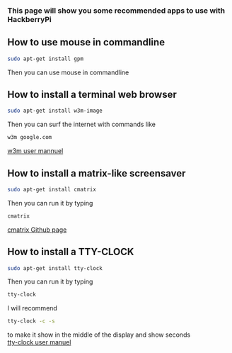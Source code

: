 ### This page will show you some recommended apps to use with HackberryPi

## How to use mouse in commandline

```sh
sudo apt-get install gpm
```
Then you can use mouse in commandline

## How to install a terminal web browser

```sh
sudo apt-get install w3m-image
```

Then you can surf the internet with commands like

```sh
w3m google.com
```
[w3m user mannuel](https://w3m.sourceforge.net/MANUAL)

## How to install a matrix-like screensaver 

```sh
sudo apt-get install cmatrix
```

Then you can run it by typing

```sh
cmatrix
```
[cmatrix Github page](https://github.com/abishekvashok/cmatrix)

## How to install a TTY-CLOCK

```sh
sudo apt-get install tty-clock
```

Then you can run it by typing

```sh
tty-clock
```

I will recommend

```sh
tty-clock -c -s
```
to make it show in the middle of the display and show seconds  
[tty-clock user manuel](https://github.com/xorg62/tty-clock)
